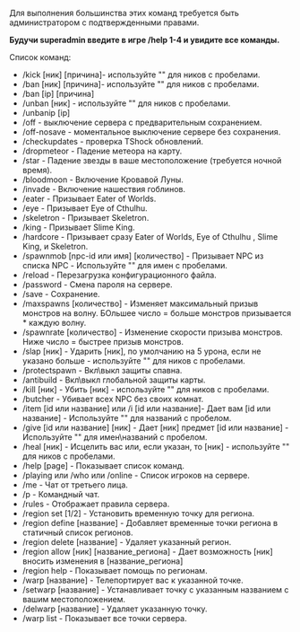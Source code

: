 Для выполнения большинства этих команд требуется быть администратором с подтвержденными правами.

**Будучи superadmin введите в игре /help 1-4 и увидите все команды.**

Список команд:

* /kick [ник] [причина]- используйте "" для ников с пробелами.
* /ban [ник] [причина]- используйте "" для ников с пробелами.
* /ban [ip] [причина]
* /unban [ник] - используйте "" для ников с пробелами.
* /unbanip [ip]
* /off - выключение сервера с предварительным сохранением.
* /off-nosave - моментальное выключение сервере без сохранения.
* /checkupdates - проверка TShock обновлений.
* /dropmeteor - Падение метеора на карту.
* /star - Падение звезды в ваше местоположение (требуется ночной время).
* /bloodmoon - Включение Кровавой Луны.
* /invade - Включение нашествия гоблинов.
* /eater - Призывает Eater of Worlds.
* /eye - Призывает Eye of Cthulhu.
* /skeletron - Призывает Skeletron.
* /king - Призывает Slime King.
* /hardcore - Призывает сразу Eater of Worlds, Eye of Cthulhu , Slime King, и Skeletron.
* /spawnmob [npc-id или имя] [количество] - Призывает NPC из списка NPC - Используйте "" для имен с пробелами.
* /reload - Перезагрузка конфигурационного файла.
* /password - Смена пароля на сервере.
* /save - Сохранение.
* /maxspawns [количество] - Изменяет максимальный призыв монстров на волну. БОльшее число = больше монстров призывается * каждую волну.
* /spawnrate [количество] - Изменение скорости призыва монстров. Ниже число = быстрее призыв монстров.
* /slap [ник] - Ударить [ник], по умолчанию на 5 урона, если не указано больше - используйте "" для ников с пробелами.
* /protectspawn - Вкл\выкл защиты спавна.
* /antibuild - Вкл\выкл глобальной защиты карты.
* /kill [ник] - Убить [ник] - используйте "" для ников с пробелами.
* /butcher - Убивает всех NPC без своих комнат.
* /item [id или название] или /i [id или название]- Дает вам [id или название] - Используйте "" для названий с пробелом.
* /give [id или название] [ник] - Дает [ник] предмет [id или название] - Используйте "" для имен\названий с пробелом.
* /heal [ник] - Исцелить вас или, если указан, то [ник] - используйте "" для ников с пробелами.
* /help [page] - Показывает список команд.
* /playing или /who или /online - Список игроков на сервере.
* /me - Чат от третьего лица.
* /p - Командный чат.
* /rules - Отображает правила сервера.
* /region set [1/2] - Установить временную точку для региона.
* /region define [название] - Добавляет временные точки региона в статичный список регионов.
* /region delete [название] - Удаляет указанный регион.
* /region allow [ник] [название_региона] - Дает возможность [ник] вносить изменения в [название_региона]
* /region help - Показывает помощь по регионам.
* /warp [название] - Телепортирует вас к указанной точке.
* /setwarp [название] - Устанавливает точку с указанным названием с вашим местоположением.
* /delwarp [название] - Удаляет указанную точку.
* /warp list - Показывает все точки сервера.